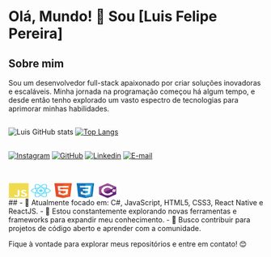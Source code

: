 # Olá, Mundo! 👋 Sou [Luis Felipe Pereira]

## Sobre mim
Sou um desenvolvedor full-stack apaixonado por criar soluções inovadoras e escaláveis. Minha jornada na programação começou há algum tempo, e desde então tenho explorado um vasto espectro de tecnologias para aprimorar minhas habilidades.
 ##
![Luis GitHub stats](https://github-readme-stats.vercel.app/api?username=lipebr321&show_icons=true&theme=onedark)
[![Top Langs](https://github-readme-stats.vercel.app/api/top-langs/?username=lipebr321&layout=donut)](https://github.com/lipebr321/github-readme-stats)
 ##
[![Instagram](https://img.shields.io/badge/Instagram-E4405F?style=for-the-badge&logo=instagram&logoColor=white)](https://www.instagram.com/luisfelipe.p/)
[![GitHub](https://img.shields.io/badge/GitHub-100000?style=for-the-badge&logo=github&logoColor=white)](https://github.com/lipebr321)
[![Linkedin](https://img.shields.io/badge/LinkedIn-0077B5?style=for-the-badge&logo=linkedin&logoColor=white)](https://www.linkedin.com/in/luis-pereira-668837248/)
[![E-mail](https://img.shields.io/badge/Gmail-D14836?style=for-the-badge&logo=gmail&logoColor=white)](luis.lipebr321@gmail.com)
 ##
<div style="display: inline_block"><br>
  <img align="center" alt="Lipe-Js" height="30" width="40" src="https://raw.githubusercontent.com/devicons/devicon/master/icons/javascript/javascript-plain.svg">
  <img align="center" alt="Lipe-React" height="30" width="40" src="https://raw.githubusercontent.com/devicons/devicon/master/icons/react/react-original.svg">
  <img align="center" alt="Lipe-HTML" height="30" width="40" src="https://raw.githubusercontent.com/devicons/devicon/master/icons/html5/html5-original.svg">
  <img align="center" alt="Lipe-CSS" height="30" width="40" src="https://raw.githubusercontent.com/devicons/devicon/master/icons/css3/css3-original.svg">
  <img align="center" alt="Lipe-Csharp" height="30" width="40" src="https://raw.githubusercontent.com/devicons/devicon/master/icons/csharp/csharp-original.svg">
</div>
 ##
- 🌟 Atualmente focado em: C#, JavaScript, HTML5, CSS3, React Native e ReactJS.
- 🔭 Estou constantemente explorando novas ferramentas e frameworks para expandir meu conhecimento.
- 🚀 Busco contribuir para projetos de código aberto e aprender com a comunidade.

Fique à vontade para explorar meus repositórios e entre em contato! 😊
